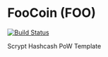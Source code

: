 FooCoin (FOO)
===========

[![Build Status](https://travis-ci.org/RazorLove/foocoin.png?branch=master)](https://github.com/primocoin/primocoin.git)


Scrypt Hashcash PoW Template
